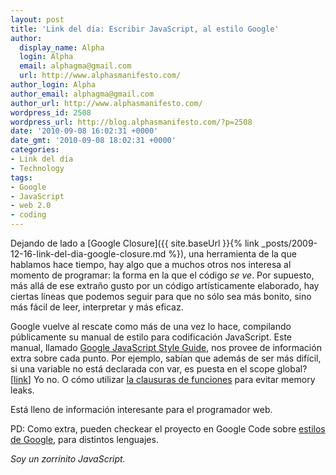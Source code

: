 ```yaml
---
layout: post
title: 'Link del día: Escribir JavaScript, al estilo Google'
author:
  display_name: Alpha
  login: Alpha
  email: alphagma@gmail.com
  url: http://www.alphasmanifesto.com/
author_login: Alpha
author_email: alphagma@gmail.com
author_url: http://www.alphasmanifesto.com/
wordpress_id: 2508
wordpress_url: http://blog.alphasmanifesto.com/?p=2508
date: '2010-09-08 16:02:31 +0000'
date_gmt: '2010-09-08 18:02:31 +0000'
categories:
- Link del día
- Technology
tags:
- Google
- JavaScript
- web 2.0
- coding
---
```


Dejando de lado a [Google Closure]({{ site.baseUrl }}{% link _posts/2009-12-16-link-del-dia-google-closure.md %}), una herramienta de la que hablamos hace tiempo, hay algo que a muchos otros nos interesa al momento de programar: la forma en la que el código _se ve_. Por supuesto, más allá de ese extraño gusto por un código artísticamente elaborado, hay ciertas líneas que podemos seguir para que no sólo sea más bonito, sino más fácil de leer, interpretar y más eficaz.

Google vuelve al rescate como más de una vez lo hace, compilando públicamente su manual de estilo para codificación JavaScript. Este manual, llamado [Google JavaScript Style Guide](http://google-styleguide.googlecode.com/svn/trunk/javascriptguide.xml), nos provee de información extra sobre cada punto. Por ejemplo, sabían que además de ser más difícil, si  una variable no está declarada con var, es puesta en el scope global? [[link](http://google-styleguide.googlecode.com/svn/trunk/javascriptguide.xml?showone=var#var)] Yo no. O cómo utilizar [la clausuras de funciones](http://google-styleguide.googlecode.com/svn/trunk/javascriptguide.xml?showone=Closures#Closures) para evitar memory leaks.

Está lleno de información interesante para el programador web.

PD: Como extra, pueden checkear el proyecto en Google Code sobre [estilos de Google](http://code.google.com/p/google-styleguide/), para distintos lenguajes.

_Soy un zorrinito JavaScript._
